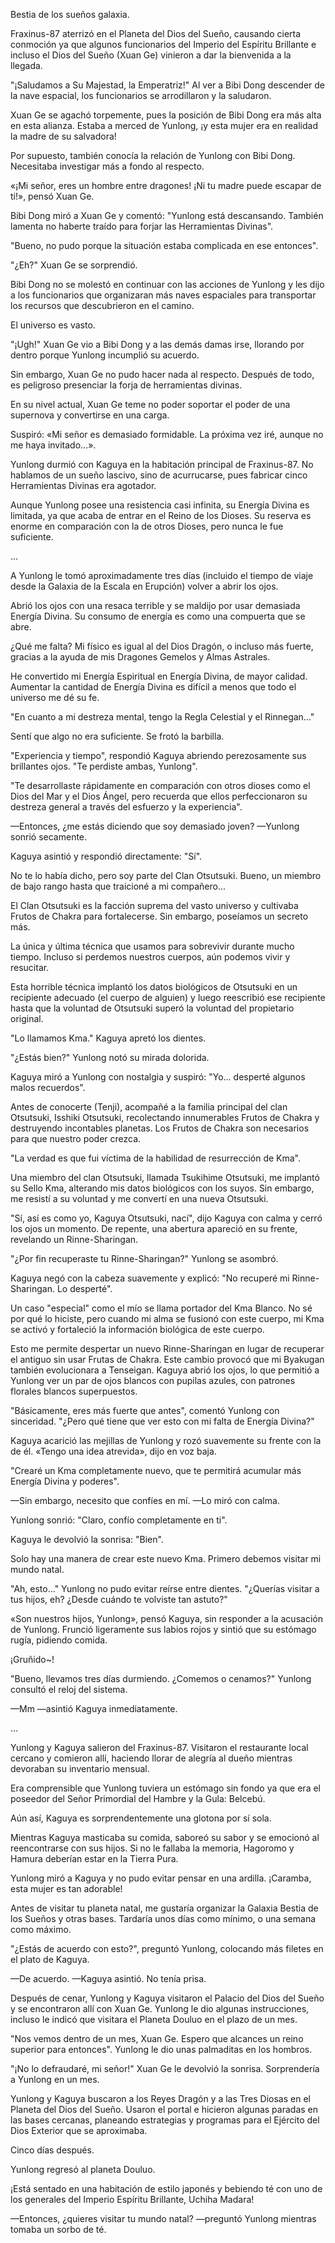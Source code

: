 
Bestia de los sueños galaxia.

Fraxinus-87 aterrizó en el Planeta del Dios del Sueño, causando cierta conmoción ya que algunos funcionarios del Imperio del Espíritu Brillante e incluso el Dios del Sueño (Xuan Ge) vinieron a dar la bienvenida a la llegada.

"¡Saludamos a Su Majestad, la Emperatriz!" Al ver a Bibi Dong descender de la nave espacial, los funcionarios se arrodillaron y la saludaron.

Xuan Ge se agachó torpemente, pues la posición de Bibi Dong era más alta en esta alianza. Estaba a merced de Yunlong, ¡y esta mujer era en realidad la madre de su salvadora!

Por supuesto, también conocía la relación de Yunlong con Bibi Dong. Necesitaba investigar más a fondo al respecto.

«¡Mi señor, eres un hombre entre dragones! ¡Ni tu madre puede escapar de ti!», pensó Xuan Ge.

Bibi Dong miró a Xuan Ge y comentó: "Yunlong está descansando. También lamenta no haberte traído para forjar las Herramientas Divinas".

"Bueno, no pudo porque la situación estaba complicada en ese entonces".

"¿Eh?" Xuan Ge se sorprendió.

Bibi Dong no se molestó en continuar con las acciones de Yunlong y les dijo a los funcionarios que organizaran más naves espaciales para transportar los recursos que descubrieron en el camino.

El universo es vasto.

"¡Ugh!" Xuan Ge vio a Bibi Dong y a las demás damas irse, llorando por dentro porque Yunlong incumplió su acuerdo.

Sin embargo, Xuan Ge no pudo hacer nada al respecto. Después de todo, es peligroso presenciar la forja de herramientas divinas.

En su nivel actual, Xuan Ge teme no poder soportar el poder de una supernova y convertirse en una carga.

Suspiró: «Mi señor es demasiado formidable. La próxima vez iré, aunque no me haya invitado...».

Yunlong durmió con Kaguya en la habitación principal de Fraxinus-87. No hablamos de un sueño lascivo, sino de acurrucarse, pues fabricar cinco Herramientas Divinas era agotador.

Aunque Yunlong posee una resistencia casi infinita, su Energía Divina es limitada, ya que acaba de entrar en el Reino de los Dioses. Su reserva es enorme en comparación con la de otros Dioses, pero nunca le fue suficiente.

...

A Yunlong le tomó aproximadamente tres días (incluido el tiempo de viaje desde la Galaxia de la Escala en Erupción) volver a abrir los ojos.

Abrió los ojos con una resaca terrible y se maldijo por usar demasiada Energía Divina. Su consumo de energía es como una compuerta que se abre.

¿Qué me falta? Mi físico es igual al del Dios Dragón, o incluso más fuerte, gracias a la ayuda de mis Dragones Gemelos y Almas Astrales.

He convertido mi Energía Espiritual en Energía Divina, de mayor calidad. Aumentar la cantidad de Energía Divina es difícil a menos que todo el universo me dé su fe.

"En cuanto a mi destreza mental, tengo la Regla Celestial y el Rinnegan..."

Sentí que algo no era suficiente. Se frotó la barbilla.

"Experiencia y tiempo", respondió Kaguya abriendo perezosamente sus brillantes ojos. "Te perdiste ambas, Yunlong".

"Te desarrollaste rápidamente en comparación con otros dioses como el Dios del Mar y el Dios Ángel, pero recuerda que ellos perfeccionaron su destreza general a través del esfuerzo y la experiencia".

—Entonces, ¿me estás diciendo que soy demasiado joven? —Yunlong sonrió secamente.

Kaguya asintió y respondió directamente: "Sí".

No te lo había dicho, pero soy parte del Clan Otsutsuki. Bueno, un miembro de bajo rango hasta que traicioné a mi compañero...

El Clan Otsutsuki es la facción suprema del vasto universo y cultivaba Frutos de Chakra para fortalecerse. Sin embargo, poseíamos un secreto más.

La única y última técnica que usamos para sobrevivir durante mucho tiempo. Incluso si perdemos nuestros cuerpos, aún podemos vivir y resucitar.

Esta horrible técnica implantó los datos biológicos de Otsutsuki en un recipiente adecuado (el cuerpo de alguien) y luego reescribió ese recipiente hasta que la voluntad de Otsutsuki superó la voluntad del propietario original.

"Lo llamamos Kma." Kaguya apretó los dientes.

"¿Estás bien?" Yunlong notó su mirada dolorida.

Kaguya miró a Yunlong con nostalgia y suspiró: "Yo... desperté algunos malos recuerdos".

Antes de conocerte (Tenji), acompañé a la familia principal del clan Otsutsuki, Isshiki Otsutsuki, recolectando innumerables Frutos de Chakra y destruyendo incontables planetas. Los Frutos de Chakra son necesarios para que nuestro poder crezca.

"La verdad es que fui víctima de la habilidad de resurrección de Kma".

Una miembro del clan Otsutsuki, llamada Tsukihime Otsutsuki, me implantó su Sello Kma, alterando mis datos biológicos con los suyos. Sin embargo, me resistí a su voluntad y me convertí en una nueva Otsutsuki.

"Sí, así es como yo, Kaguya Otsutsuki, nací", dijo Kaguya con calma y cerró los ojos un momento. De repente, una abertura apareció en su frente, revelando un Rinne-Sharingan.

"¿Por fin recuperaste tu Rinne-Sharingan?" Yunlong se asombró.

Kaguya negó con la cabeza suavemente y explicó: "No recuperé mi Rinne-Sharingan. Lo desperté".

Un caso "especial" como el mío se llama portador del Kma Blanco. No sé por qué lo hiciste, pero cuando mi alma se fusionó con este cuerpo, mi Kma se activó y fortaleció la información biológica de este cuerpo.

Esto me permite despertar un nuevo Rinne-Sharingan en lugar de recuperar el antiguo sin usar Frutas de Chakra. Este cambio provocó que mi Byakugan también evolucionara a Tenseigan. Kaguya abrió los ojos, lo que permitió a Yunlong ver un par de ojos blancos con pupilas azules, con patrones florales blancos superpuestos.

"Básicamente, eres más fuerte que antes", comentó Yunlong con sinceridad. "¿Pero qué tiene que ver esto con mi falta de Energía Divina?"

Kaguya acarició las mejillas de Yunlong y rozó suavemente su frente con la de él. «Tengo una idea atrevida», dijo en voz baja.

"Crearé un Kma completamente nuevo, que te permitirá acumular más Energía Divina y poderes".

—Sin embargo, necesito que confíes en mí. —Lo miró con calma.

Yunlong sonrió: "Claro, confío completamente en ti".

Kaguya le devolvió la sonrisa: "Bien".

Solo hay una manera de crear este nuevo Kma. Primero debemos visitar mi mundo natal.

"Ah, esto..." Yunlong no pudo evitar reírse entre dientes. "¿Querías visitar a tus hijos, eh? ¿Desde cuándo te volviste tan astuto?"

«Son nuestros hijos, Yunlong», pensó Kaguya, sin responder a la acusación de Yunlong. Frunció ligeramente sus labios rojos y sintió que su estómago rugía, pidiendo comida.

¡Gruñido~!

"Bueno, llevamos tres días durmiendo. ¿Comemos o cenamos?" Yunlong consultó el reloj del sistema.

—Mm —asintió Kaguya inmediatamente.

...

Yunlong y Kaguya salieron del Fraxinus-87. Visitaron el restaurante local cercano y comieron allí, haciendo llorar de alegría al dueño mientras devoraban su inventario mensual.

Era comprensible que Yunlong tuviera un estómago sin fondo ya que era el poseedor del Señor Primordial del Hambre y la Gula: Belcebú.

Aún así, Kaguya es sorprendentemente una glotona por sí sola.

Mientras Kaguya masticaba su comida, saboreó su sabor y se emocionó al reencontrarse con sus hijos. Si no le fallaba la memoria, Hagoromo y Hamura deberían estar en la Tierra Pura.

Yunlong miró a Kaguya y no pudo evitar pensar en una ardilla. ¡Caramba, esta mujer es tan adorable!

Antes de visitar tu planeta natal, me gustaría organizar la Galaxia Bestia de los Sueños y otras bases. Tardaría unos días como mínimo, o una semana como máximo.

"¿Estás de acuerdo con esto?", preguntó Yunlong, colocando más filetes en el plato de Kaguya.

—De acuerdo. —Kaguya asintió. No tenía prisa.

Después de cenar, Yunlong y Kaguya visitaron el Palacio del Dios del Sueño y se encontraron allí con Xuan Ge. Yunlong le dio algunas instrucciones, incluso le indicó que visitara el Planeta Douluo en el plazo de un mes.

"Nos vemos dentro de un mes, Xuan Ge. Espero que alcances un reino superior para entonces". Yunlong le dio unas palmaditas en los hombros.

"¡No lo defraudaré, mi señor!" Xuan Ge le devolvió la sonrisa. Sorprendería a Yunlong en un mes.

Yunlong y Kaguya buscaron a los Reyes Dragón y a las Tres Diosas en el Planeta del Dios del Sueño. Usaron el portal e hicieron algunas paradas en las bases cercanas, planeando estrategias y programas para el Ejército del Dios Exterior que se aproximaba.

Cinco días después.

Yunlong regresó al planeta Douluo.

¡Está sentado en una habitación de estilo japonés y bebiendo té con uno de los generales del Imperio Espíritu Brillante, Uchiha Madara!

—Entonces, ¿quieres visitar tu mundo natal? —preguntó Yunlong mientras tomaba un sorbo de té.
